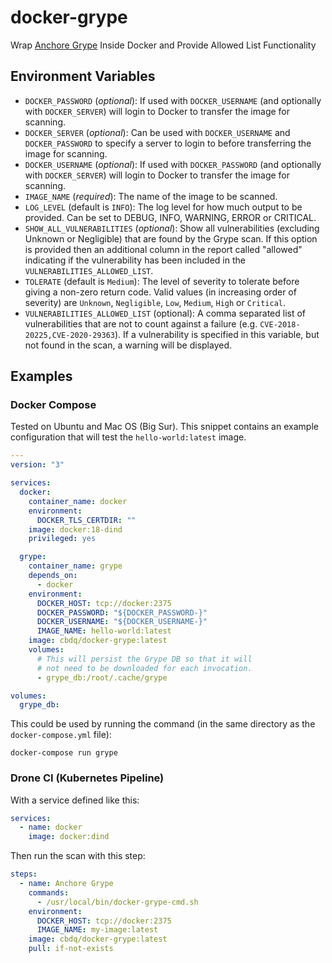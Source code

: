 # docker-grype

Wrap [Anchore Grype](https://github.com/anchore/grype) Inside Docker and Provide Allowed List Functionality

## Environment Variables

- `DOCKER_PASSWORD` (_optional_): If used with `DOCKER_USERNAME` (and
  optionally with `DOCKER_SERVER`) will login to Docker to transfer the image
  for scanning.
- `DOCKER_SERVER` (_optional_): Can be used with `DOCKER_USERNAME` and
  `DOCKER_PASSWORD` to specify a server to login to before transferring the
  image for scanning.
- `DOCKER_USERNAME` (_optional_): If used with `DOCKER_PASSWORD` (and
  optionally with `DOCKER_SERVER`) will login to Docker to transfer the image
  for scanning.
- `IMAGE_NAME` (_required_):  The name of the image to be scanned.
- `LOG_LEVEL` (default is `INFO`):  The log level for how much output to be
  provided.  Can be set to DEBUG, INFO, WARNING, ERROR or CRITICAL.
- `SHOW_ALL_VULNERABILITIES` (_optional_): Show all vulnerabilities (excluding
  Unknown or Negligible) that are found by the Grype scan.  If this option is
  provided then an additional column in the report called "allowed" indicating
  if the vulnerability has been included in the `VULNERABILITIES_ALLOWED_LIST`.
- `TOLERATE` (default is `Medium`): The level of severity to tolerate before
  giving a non-zero return code.  Valid values (in increasing order of
  severity) are `Unknown`, `Negligible`, `Low`, `Medium`, `High` or `Critical`.
- `VULNERABILITIES_ALLOWED_LIST` (optional): A comma separated list of
  vulnerabilities that are not to count against a failure (e.g.
  `CVE-2018-20225,CVE-2020-29363`).  If a vulnerability is specified in this
  variable, but not found in the scan, a warning will be displayed.

## Examples

### Docker Compose

Tested on Ubuntu and Mac OS (Big Sur).  This snippet contains
an example configuration that will test the `hello-world:latest` image.

```YAML
---
version: "3"

services:
  docker:
    container_name: docker
    environment:
      DOCKER_TLS_CERTDIR: ""
    image: docker:18-dind
    privileged: yes

  grype:
    container_name: grype
    depends_on:
      - docker
    environment:
      DOCKER_HOST: tcp://docker:2375
      DOCKER_PASSWORD: "${DOCKER_PASSWORD-}"
      DOCKER_USERNAME: "${DOCKER_USERNAME-}"
      IMAGE_NAME: hello-world:latest
    image: cbdq/docker-grype:latest
    volumes:
      # This will persist the Grype DB so that it will
      # not need to be downloaded for each invocation.
      - grype_db:/root/.cache/grype

volumes:
  grype_db:
```

This could be used by running the command (in the same directory as the
`docker-compose.yml` file):

```shell
docker-compose run grype
```

### Drone CI (Kubernetes Pipeline)

With a service defined like this:

```YAML
services:
  - name: docker
    image: docker:dind
```

Then run the scan with this step:

```YAML
steps:
  - name: Anchore Grype
    commands:
      - /usr/local/bin/docker-grype-cmd.sh
    environment:
      DOCKER_HOST: tcp://docker:2375
      IMAGE_NAME: my-image:latest
    image: cbdq/docker-grype:latest
    pull: if-not-exists
```
